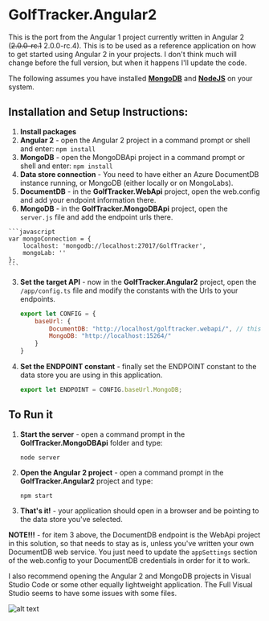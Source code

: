 # GolfTracker.Angular2
This is the port from the Angular 1 project currently written in Angular 2 (~~2.0.0-rc.1~~ 2.0.0-rc.4).  This is to be used as a reference application on how to get started using Angular 2 in your projects.  I don't think much will change before the full version, but when it happens I'll update the code.

The following assumes you have installed [**MongoDB**](https://www.mongodb.com/download-center?jmp=nav#community) and [**NodeJS**](https://nodejs.org/en/download/) on your system.

## Installation and Setup Instructions:
1.  **Install packages**  
  1. **Angular 2** - open the Angular 2 project in a command prompt or shell and enter: `npm install`
  2. **MongoDB** - open the MongoDBApi project in a command prompt or shell and enter: `npm install`
2.  **Data store connection** - You need to have either an Azure DocumentDB instance running, or MongoDB (either locally or on MongoLabs).  
  1. **DocumentDB** - in the **GolfTracker.WebApi** project, open the web.config and add your endpoint information there.
  2. **MongoDB** - in the **GolfTracker.MongoDBApi** project, open the `server.js` file and add the endpoint urls there.  

    ```javascript
    var mongoConnection = {
        localhost: 'mongodb://localhost:27017/GolfTracker',
        mongoLab: ''
    };
    ```

3. **Set the target API** - now in the **GolfTracker.Angular2** project, open the `/app/config.ts` file and modify the constants with the Urls to your endpoints.

    ```javascript
	export let CONFIG = {
        baseUrl: {
            DocumentDB: "http://localhost/golftracker.webapi/", // this shouldn't have to change since it's pointing to the WebApi project in this solution.
            MongoDB: "http://localhost:15264/"
        }
    }
    ```
	
4. **Set the ENDPOINT constant** - finally set the ENDPOINT constant to the data store you are using in this application.

    ```javascript
	export let ENDPOINT = CONFIG.baseUrl.MongoDB;
	```
	
## To Run it
1. **Start the server** - open a command prompt in the **GolfTracker.MongoDBApi** folder and type:

    ```
	node server
	```
	
2. **Open the Angular 2 project** - open a command prompt in the **GolfTracker.Angular2** project and type:	

    ```
	npm start
	```

3. **That's it!** - your application should open in a browser and be pointing to the data store you've selected.

**NOTE!!!** - for item 3 above, the DocumentDB endpoint is the WebApi project in this solution, so that needs to stay as is, unless you've written your own DocumentDB web service.  You just need to update the `appSettings` section of the web.config to your DocumentDB credentials in order for it to work.

I also recommend opening the Angular 2 and MongoDB projects in Visual Studio Code or some other equally lightweight application.  The Full Visual Studio seems to have some issues with some files.

![alt text](https://github.com/kahanu/GolfTracker.DocumentDB/blob/master/GolfTracker.Angular2/golfclubs-page-small.png "Golf Tracker Angular 2")